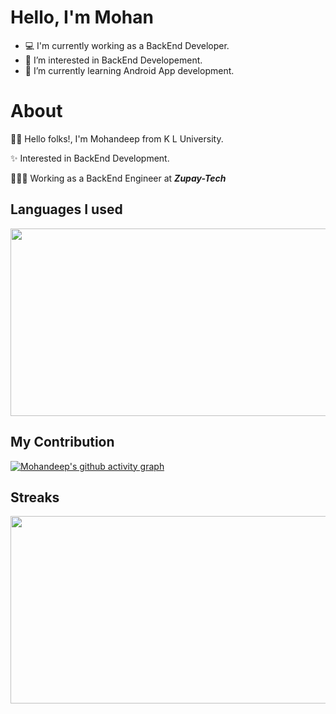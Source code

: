 # Hello, I'm Mohan

- 💻 I'm currently working as a BackEnd Developer.
- 👀 I’m interested in BackEnd Developement.
- 🌱 I’m currently learning Android App development.



<!---
mohandeep2002/mohandeep2002 is a ✨ special ✨ repository because its `README.md` (this file) appears on your GitHub profile.
You can click the Preview link to take a look at your changes.
--->

# About
👋🏻 Hello folks!, I'm Mohandeep from K L University. 

✨ Interested in BackEnd Development.

🧑🏻‍💻 Working as a BackEnd Engineer at **_Zupay-Tech_**







## Languages I used

<div align="center">
  <img src="https://github-readme-stats.vercel.app/api/top-langs/?username=mohandeep2002&theme=tokyonight&langs_count=5" width="600" height="300"/>
  
</div>

## My Contribution

[![Mohandeep's github activity graph](https://activity-graph.herokuapp.com/graph?username=mohandeep2002&theme=react-dark)](https://github.com/mohandeep2002/github-readme-activity-graph)


## Streaks
<div align="center">
   <img src="https://github-readme-streak-stats.herokuapp.com/?user=mohandeep2002&theme=tokyonight" width="600" height="300"/>
</div>
